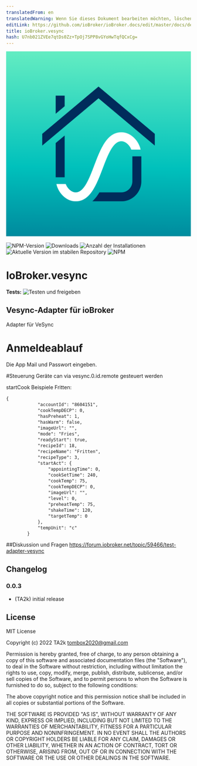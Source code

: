 ```yaml
---
translatedFrom: en
translatedWarning: Wenn Sie dieses Dokument bearbeiten möchten, löschen Sie bitte das Feld "translationsFrom". Andernfalls wird dieses Dokument automatisch erneut übersetzt
editLink: https://github.com/ioBroker/ioBroker.docs/edit/master/docs/de/adapterref/iobroker.vesync/README.md
title: ioBroker.vesync
hash: U7nb021ZVEe7qtDs0Zz+TpOj7SPP8vGYoHwTqfQCxCg=
---
```

![Logo](../../../en/adapterref/iobroker.vesync/admin/vesync.png)

![NPM-Version](https://img.shields.io/npm/v/iobroker.vesync.svg)
![Downloads](https://img.shields.io/npm/dm/iobroker.vesync.svg)
![Anzahl der Installationen](https://iobroker.live/badges/vesync-installed.svg)
![Aktuelle Version im stabilen Repository](https://iobroker.live/badges/vesync-stable.svg)
![NPM](https://nodei.co/npm/iobroker.vesync.png?downloads=true)

# IoBroker.vesync
**Tests:** ![Testen und freigeben](https://github.com/TA2k/ioBroker.vesync/workflows/Test%20and%20Release/badge.svg)

## Vesync-Adapter für ioBroker
Adapter für VeSync

# Anmeldeablauf
Die App Mail und Passwort eingeben.

#Steuerung
Geräte can via vesync.0.id.remote gesteuert werden

startCook Beispiele Fritten:

```
{
            "accountId": "8604151",
            "cookTempDECP": 0,
            "hasPreheat": 1,
            "hasWarm": false,
            "imageUrl": "",
            "mode": "Fries",
            "readyStart": true,
            "recipeId": 18,
            "recipeName": "Fritten",
            "recipeType": 3,
            "startAct": {
                "appointingTime": 0,
                "cookSetTime": 240,
                "cookTemp": 75,
                "cookTempDECP": 0,
                "imageUrl": "",
                "level": 0,
                "preheatTemp": 75,
                "shakeTime": 120,
                "targetTemp": 0
            },
            "tempUnit": "c"
        }
```

##Diskussion und Fragen
<https://forum.iobroker.net/topic/59466/test-adapter-vesync>

## Changelog

### 0.0.3

- (TA2k) initial release

## License

MIT License

Copyright (c) 2022 TA2k <tombox2020@gmail.com>

Permission is hereby granted, free of charge, to any person obtaining a copy
of this software and associated documentation files (the "Software"), to deal
in the Software without restriction, including without limitation the rights
to use, copy, modify, merge, publish, distribute, sublicense, and/or sell
copies of the Software, and to permit persons to whom the Software is
furnished to do so, subject to the following conditions:

The above copyright notice and this permission notice shall be included in all
copies or substantial portions of the Software.

THE SOFTWARE IS PROVIDED "AS IS", WITHOUT WARRANTY OF ANY KIND, EXPRESS OR
IMPLIED, INCLUDING BUT NOT LIMITED TO THE WARRANTIES OF MERCHANTABILITY,
FITNESS FOR A PARTICULAR PURPOSE AND NONINFRINGEMENT. IN NO EVENT SHALL THE
AUTHORS OR COPYRIGHT HOLDERS BE LIABLE FOR ANY CLAIM, DAMAGES OR OTHER
LIABILITY, WHETHER IN AN ACTION OF CONTRACT, TORT OR OTHERWISE, ARISING FROM,
OUT OF OR IN CONNECTION WITH THE SOFTWARE OR THE USE OR OTHER DEALINGS IN THE
SOFTWARE.